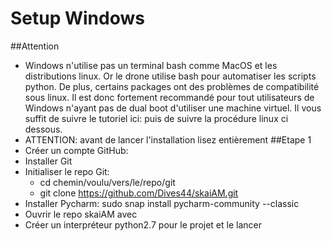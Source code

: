 # Setup Windows
##Attention
* Windows n'utilise pas un terminal bash comme MacOS et les distributions linux. Or le drone utilise bash pour automatiser
les scripts python. De plus, certains packages ont des problèmes de compatibilité sous linux. Il est donc fortement recommandé
pour tout utilisateurs de Windows n'ayant pas de dual boot d'utiliser une machine virtuel.
Il vous suffit de suivre le tutoriel ici: puis de suivre la procédure linux ci dessous. 
* ATTENTION: avant de lancer l'installation lisez entièrement
##Etape 1
* Créer un compte GitHub:
* Installer Git
* Initialiser le repo Git:
    * cd chemin/voulu/vers/le/repo/git
    * git clone https://github.com/Dives44/skaiAM.git
* Installer Pycharm: sudo snap install pycharm-community --classic
* Ouvrir le repo skaiAM avec 
* Créer un interpréteur python2.7 pour le projet et le lancer 